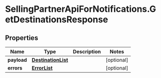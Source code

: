 # SellingPartnerApiForNotifications.GetDestinationsResponse

## Properties
Name | Type | Description | Notes
------------ | ------------- | ------------- | -------------
**payload** | [**DestinationList**](DestinationList.md) |  | [optional] 
**errors** | [**ErrorList**](ErrorList.md) |  | [optional] 
